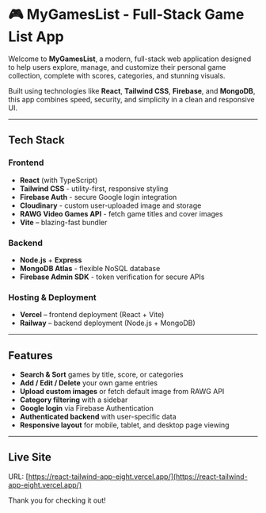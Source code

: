 # 🎮 MyGamesList - Full-Stack Game List App

Welcome to **MyGamesList**, a modern, full-stack web application designed to help users explore, manage, and customize their personal game collection, complete with scores, categories, and stunning visuals.

Built using technologies like **React**, **Tailwind CSS**, **Firebase**, and **MongoDB**, this app combines speed, security, and simplicity in a clean and responsive UI.

---

## Tech Stack

### Frontend

- **React** (with TypeScript)
- **Tailwind CSS** - utility-first, responsive styling
- **Firebase Auth** - secure Google login integration
- **Cloudinary** - custom user-uploaded image and storage
- **RAWG Video Games API** - fetch game titles and cover images
- **Vite** – blazing-fast bundler

### Backend

- **Node.js** + **Express**
- **MongoDB Atlas** - flexible NoSQL database
- **Firebase Admin SDK** - token verification for secure APIs

### Hosting & Deployment

- **Vercel** – frontend deployment (React + Vite)
- **Railway** – backend deployment (Node.js + MongoDB)

---

## Features

- **Search & Sort** games by title, score, or categories
- **Add / Edit / Delete** your own game entries
- **Upload custom images** or fetch default image from RAWG API
- **Category filtering** with a sidebar
- **Google login** via Firebase Authentication
- **Authenticated backend** with user-specific data
- **Responsive layout** for mobile, tablet, and desktop page viewing

---

## Live Site

URL: [https://react-tailwind-app-eight.vercel.app/](https://react-tailwind-app-eight.vercel.app/)

Thank you for checking it out!
